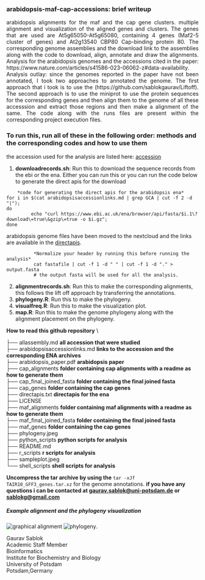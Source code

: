### arabidopsis-maf-cap-accessions: brief writeup
<div align = "justify"> arabidopsis alignments for the maf and the cap gene clusters. multiple alignment and visualization of the aligned genes and clusters. The genes that are used are At5g65050-At5g65080, containing 4 genes (Maf2-5 cluster of genes) and At2g13540 CBP80 Cap-binding protein 80. The corresponding genome assemblies and the download link to the assemblies along with the code to download, align, annotate and draw the alignments. Analysis for the arabidopsis genomes and the accessions cited in the paper: https://www.nature.com/articles/s41586-023-06062-z#data-availability.
          Analysis outlay: since the genomes reported in the paper have not been annotated, I took two approaches to annotated the genome. The first approach that i took is to use the (https://github.com/sablokgaurav/Liftoff). The second approach is to use the miniprot to use the protein sequences for the corresponding genes and then align them to the genome of all these accesssion and extract those regions and then make a alignment of the same. The code along with the runs files are present within the corresponding project execution files.</div> 

### To run this, run all of these in the following order: methods and the corresponding codes and how to use them 
the accession used for the analysis are listed here: [accession](https://github.com/sablokgaurav/arabidopsis_maf_cap_accessions/blob/main/arabidopsisaccessionlinks.md) 
1. **downloadrecords.sh**: Run this to download the sequence records from the ebi or the ena. Either you can run this or you can run the code below to generate the direct apis for the download 
```
    *code for generating the direct apis for the arabidopsis ena*
for i in $(cat arabidopsisaccessionlinks.md | grep GCA | cut -f 2 -d "|");
do
         echo "curl https://www.ebi.ac.uk/ena/browser/api/fasta/$i.1\?download\=true\&gzip\=true -o $i.gz";
done
```
arabidopsis genome files have been moved to the nextcloud and the links are available in the [directapis](https://github.com/sablokgaurav/arabidopsis-maf-cap-accessions/blob/main/directapis.txt). 
```
          *Normalize your header by running this before running the analysis*
          cat fastafile | cut -f 1 -d " " | cut -f 1 -d "." > output.fasta
          # the output fasta will be used for all the analysis. 
```

2. **alignmentrecords.sh**: Run this to make the corresponding alignments, this follows the lift off approach by transferring the annotations. 
4. **phylogeny.R**: Run this to make the phylogeny. 
5. **visualfreq.R**: Run this to make the visualization plot. 
6. **map.R**: Run this to make the genome phylogeny along with the alignment placement on the phylogeny.

**How to read this github repository** \

├── allassembly.md **all accession that were studied** \
├── arabidopsisaccessionlinks.md **links to the accession and the corresponding ENA archives** \
├── arabidopsis_paper.pdf **arabidopsis paper** \
├── cap_alignments **folder containing cap alignments with a readme as how to generate them** \
├── cap_final_joined_fasta **folder containing the final joined fasta** \
├── cap_genes **folder containing the cap genes** \
├── directapis.txt **directapis for the ena** \
├── LICENSE \
├── maf_alignments **folder containing maf alignments with a readme as how to generate them** \
├── maf_final_joined_fasta **folder containing the final joined fasta** \
├── maf_genes  **folder containing the cap genes** \
├── phylogeny.jpeg \
├── python_scripts **python scripts for analysis** \
├── README.md \
├── r_scripts **r scripts for analysis** \
├── sampleplot.jpeg \
└── shell_scripts **shell scripts for analysis** 

**Uncompress the tar archive by using the** ``` tar -xJf TAIR10_GFF3_genes.tar.xz ``` for the genome annotations.
**if you have any questions i can be contacted at gaurav.sablok@uni-potsdam.de or sablokg@gmail.com**

##### Example alignment and the phylogeny visualization 
![graphical alignment](https://github.com/sablokgaurav/arabidopsis_maf_cap_acessions_alignments/blob/main/sampleplot.jpeg)
![phylogeny](https://github.com/sablokgaurav/arabidopsis_maf_cap_accessions_alignments/blob/main/phylogeny.jpeg).

Gaurav Sablok \
Academic Staff Member \
Bioinformatics \
Institute for Biochemistry and Biology \
University of Potsdam \
Potsdam,Germany 
